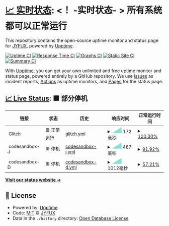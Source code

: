 # [📈 实时状态](https://jk.web404.cf): <！ -实时状态- > **所有系统都可以正常运行**

This repository contains the open-source uptime monitor and status page for [JYFUX](https://jk.web404.cf), powered by [Upptime](https://github.com/upptime/upptime).

[![Uptime CI](https://github.com/JYFUX/upptime/workflows/Uptime%20CI/badge.svg)](https://github.com/JYFUX/upptime/actions?query=workflow%3A%22Uptime+CI%22)
[![Response Time CI](https://github.com/JYFUX/upptime/workflows/Response%20Time%20CI/badge.svg)](https://github.com/JYFUX/upptime/actions?query=workflow%3A%22Response+Time+CI%22)
[![Graphs CI](https://github.com/JYFUX/upptime/workflows/Graphs%20CI/badge.svg)](https://github.com/JYFUX/upptime/actions?query=workflow%3A%22Graphs+CI%22)
[![Static Site CI](https://github.com/JYFUX/upptime/workflows/Static%20Site%20CI/badge.svg)](https://github.com/JYFUX/upptime/actions?query=workflow%3A%22Static+Site+CI%22)
[![Summary CI](https://github.com/JYFUX/upptime/workflows/Summary%20CI/badge.svg)](https://github.com/JYFUX/upptime/actions?query=workflow%3A%22Summary+CI%22)

With [Upptime](https://upptime.js.org), you can get your own unlimited and free uptime monitor and status page, powered entirely by a GitHub repository. We use [Issues](https://github.com/JYFUX/upptime/issues) as incident reports, [Actions](https://github.com/JYFUX/upptime/actions) as uptime monitors, and [Pages](https://jk.web404.cf) for the status page.

## [📈 Live Status](https://demo.upptime.js.org): <!--live status--> **🟧 部分停机**

<!--start: status pages-->
<!-- This summary is generated by Upptime (https://github.com/upptime/upptime) -->
<!-- Do not edit this manually, your changes will be overwritten -->
<!-- prettier-ignore -->
| 链接 | 状态 | 历史 | 响应时间 | 正常运行时间 |
| --- | ------ | ------- | ------------- | ------ |
| <img alt="" src="https://icons.duckduckgo.com/ip3/null.ico" height="13"> Glitch | 🟩 正常运行 | [glitch.yml](https://github.com/JYFUX/upptime/commits/HEAD/history/glitch.yml) | <details><summary><img alt="响应时间图像" src="./graphs/glitch/response-time-week.png" height="20"> 172毫秒</summary><br><a href="https://jk.web404.cf/history/glitch"><img alt="响应时间 172" src="https://img.shields.io/endpoint?url=https%3A%2F%2Fraw.githubusercontent.com%2FJYFUX%2Fupptime%2FHEAD%2Fapi%2Fglitch%2Fresponse-time.json"></a><br><a href="https://jk.web404.cf/history/glitch"><img alt="24 小时响应时间 172" src="https://img.shields.io/endpoint?url=https%3A%2F%2Fraw.githubusercontent.com%2FJYFUX%2Fupptime%2FHEAD%2Fapi%2Fglitch%2Fresponse-time-day.json"></a><br><a href="https://jk.web404.cf/history/glitch"><img alt="7 天正常运行时间 172" src="https://img.shields.io/endpoint?url=https%3A%2F%2Fraw.githubusercontent.com%2FJYFUX%2Fupptime%2FHEAD%2Fapi%2Fglitch%2Fresponse-time-week.json"></a><br><a href="https://jk.web404.cf/history/glitch"><img alt="30天的正常运行时间 172" src="https://img.shields.io/endpoint?url=https%3A%2F%2Fraw.githubusercontent.com%2FJYFUX%2Fupptime%2FHEAD%2Fapi%2Fglitch%2Fresponse-time-month.json"></a><br><a href="https://jk.web404.cf/history/glitch"><img alt="1年的正常运行时间 172" src="https://img.shields.io/endpoint?url=https%3A%2F%2Fraw.githubusercontent.com%2FJYFUX%2Fupptime%2FHEAD%2Fapi%2Fglitch%2Fresponse-time-year.json"></a></details> | <details><summary><a href="https://jk.web404.cf/history/glitch">100.00%</a></summary><a href="https://jk.web404.cf/history/glitch"><img alt="正常运行时间 100.00%" src="https://img.shields.io/endpoint?url=https%3A%2F%2Fraw.githubusercontent.com%2FJYFUX%2Fupptime%2FHEAD%2Fapi%2Fglitch%2Fuptime.json"></a><br><a href="https://jk.web404.cf/history/glitch"><img alt="24 小时正常运行时间 100.00%" src="https://img.shields.io/endpoint?url=https%3A%2F%2Fraw.githubusercontent.com%2FJYFUX%2Fupptime%2FHEAD%2Fapi%2Fglitch%2Fuptime-day.json"></a><br><a href="https://jk.web404.cf/history/glitch"><img alt="7 天正常运行时间 100.00%" src="https://img.shields.io/endpoint?url=https%3A%2F%2Fraw.githubusercontent.com%2FJYFUX%2Fupptime%2FHEAD%2Fapi%2Fglitch%2Fuptime-week.json"></a><br><a href="https://jk.web404.cf/history/glitch"><img alt="30天的正常运行时间 100.00%" src="https://img.shields.io/endpoint?url=https%3A%2F%2Fraw.githubusercontent.com%2FJYFUX%2Fupptime%2FHEAD%2Fapi%2Fglitch%2Fuptime-month.json"></a><br><a href="https://jk.web404.cf/history/glitch"><img alt="1年的正常运行时间 100.00%" src="https://img.shields.io/endpoint?url=https%3A%2F%2Fraw.githubusercontent.com%2FJYFUX%2Fupptime%2FHEAD%2Fapi%2Fglitch%2Fuptime-year.json"></a></details>
| <img alt="" src="https://icons.duckduckgo.com/ip3/null.ico" height="13"> codesandbox-J | 🟥 停机 | [codesandbox-j.yml](https://github.com/JYFUX/upptime/commits/HEAD/history/codesandbox-j.yml) | <details><summary><img alt="响应时间图像" src="./graphs/codesandbox-j/response-time-week.png" height="20"> 487毫秒</summary><br><a href="https://jk.web404.cf/history/codesandbox-j"><img alt="响应时间 487" src="https://img.shields.io/endpoint?url=https%3A%2F%2Fraw.githubusercontent.com%2FJYFUX%2Fupptime%2FHEAD%2Fapi%2Fcodesandbox-j%2Fresponse-time.json"></a><br><a href="https://jk.web404.cf/history/codesandbox-j"><img alt="24 小时响应时间 487" src="https://img.shields.io/endpoint?url=https%3A%2F%2Fraw.githubusercontent.com%2FJYFUX%2Fupptime%2FHEAD%2Fapi%2Fcodesandbox-j%2Fresponse-time-day.json"></a><br><a href="https://jk.web404.cf/history/codesandbox-j"><img alt="7 天正常运行时间 487" src="https://img.shields.io/endpoint?url=https%3A%2F%2Fraw.githubusercontent.com%2FJYFUX%2Fupptime%2FHEAD%2Fapi%2Fcodesandbox-j%2Fresponse-time-week.json"></a><br><a href="https://jk.web404.cf/history/codesandbox-j"><img alt="30天的正常运行时间 487" src="https://img.shields.io/endpoint?url=https%3A%2F%2Fraw.githubusercontent.com%2FJYFUX%2Fupptime%2FHEAD%2Fapi%2Fcodesandbox-j%2Fresponse-time-month.json"></a><br><a href="https://jk.web404.cf/history/codesandbox-j"><img alt="1年的正常运行时间 487" src="https://img.shields.io/endpoint?url=https%3A%2F%2Fraw.githubusercontent.com%2FJYFUX%2Fupptime%2FHEAD%2Fapi%2Fcodesandbox-j%2Fresponse-time-year.json"></a></details> | <details><summary><a href="https://jk.web404.cf/history/codesandbox-j">91.92%</a></summary><a href="https://jk.web404.cf/history/codesandbox-j"><img alt="正常运行时间 91.92%" src="https://img.shields.io/endpoint?url=https%3A%2F%2Fraw.githubusercontent.com%2FJYFUX%2Fupptime%2FHEAD%2Fapi%2Fcodesandbox-j%2Fuptime.json"></a><br><a href="https://jk.web404.cf/history/codesandbox-j"><img alt="24 小时正常运行时间 91.92%" src="https://img.shields.io/endpoint?url=https%3A%2F%2Fraw.githubusercontent.com%2FJYFUX%2Fupptime%2FHEAD%2Fapi%2Fcodesandbox-j%2Fuptime-day.json"></a><br><a href="https://jk.web404.cf/history/codesandbox-j"><img alt="7 天正常运行时间 91.92%" src="https://img.shields.io/endpoint?url=https%3A%2F%2Fraw.githubusercontent.com%2FJYFUX%2Fupptime%2FHEAD%2Fapi%2Fcodesandbox-j%2Fuptime-week.json"></a><br><a href="https://jk.web404.cf/history/codesandbox-j"><img alt="30天的正常运行时间 91.92%" src="https://img.shields.io/endpoint?url=https%3A%2F%2Fraw.githubusercontent.com%2FJYFUX%2Fupptime%2FHEAD%2Fapi%2Fcodesandbox-j%2Fuptime-month.json"></a><br><a href="https://jk.web404.cf/history/codesandbox-j"><img alt="1年的正常运行时间 91.92%" src="https://img.shields.io/endpoint?url=https%3A%2F%2Fraw.githubusercontent.com%2FJYFUX%2Fupptime%2FHEAD%2Fapi%2Fcodesandbox-j%2Fuptime-year.json"></a></details>
| <img alt="" src="https://icons.duckduckgo.com/ip3/null.ico" height="13"> codesandbox-D | 🟥 停机 | [codesandbox-d.yml](https://github.com/JYFUX/upptime/commits/HEAD/history/codesandbox-d.yml) | <details><summary><img alt="响应时间图像" src="./graphs/codesandbox-d/response-time-week.png" height="20"> 1012毫秒</summary><br><a href="https://jk.web404.cf/history/codesandbox-d"><img alt="响应时间 1012" src="https://img.shields.io/endpoint?url=https%3A%2F%2Fraw.githubusercontent.com%2FJYFUX%2Fupptime%2FHEAD%2Fapi%2Fcodesandbox-d%2Fresponse-time.json"></a><br><a href="https://jk.web404.cf/history/codesandbox-d"><img alt="24 小时响应时间 1012" src="https://img.shields.io/endpoint?url=https%3A%2F%2Fraw.githubusercontent.com%2FJYFUX%2Fupptime%2FHEAD%2Fapi%2Fcodesandbox-d%2Fresponse-time-day.json"></a><br><a href="https://jk.web404.cf/history/codesandbox-d"><img alt="7 天正常运行时间 1012" src="https://img.shields.io/endpoint?url=https%3A%2F%2Fraw.githubusercontent.com%2FJYFUX%2Fupptime%2FHEAD%2Fapi%2Fcodesandbox-d%2Fresponse-time-week.json"></a><br><a href="https://jk.web404.cf/history/codesandbox-d"><img alt="30天的正常运行时间 1012" src="https://img.shields.io/endpoint?url=https%3A%2F%2Fraw.githubusercontent.com%2FJYFUX%2Fupptime%2FHEAD%2Fapi%2Fcodesandbox-d%2Fresponse-time-month.json"></a><br><a href="https://jk.web404.cf/history/codesandbox-d"><img alt="1年的正常运行时间 1012" src="https://img.shields.io/endpoint?url=https%3A%2F%2Fraw.githubusercontent.com%2FJYFUX%2Fupptime%2FHEAD%2Fapi%2Fcodesandbox-d%2Fresponse-time-year.json"></a></details> | <details><summary><a href="https://jk.web404.cf/history/codesandbox-d">57.21%</a></summary><a href="https://jk.web404.cf/history/codesandbox-d"><img alt="正常运行时间 57.21%" src="https://img.shields.io/endpoint?url=https%3A%2F%2Fraw.githubusercontent.com%2FJYFUX%2Fupptime%2FHEAD%2Fapi%2Fcodesandbox-d%2Fuptime.json"></a><br><a href="https://jk.web404.cf/history/codesandbox-d"><img alt="24 小时正常运行时间 57.21%" src="https://img.shields.io/endpoint?url=https%3A%2F%2Fraw.githubusercontent.com%2FJYFUX%2Fupptime%2FHEAD%2Fapi%2Fcodesandbox-d%2Fuptime-day.json"></a><br><a href="https://jk.web404.cf/history/codesandbox-d"><img alt="7 天正常运行时间 57.21%" src="https://img.shields.io/endpoint?url=https%3A%2F%2Fraw.githubusercontent.com%2FJYFUX%2Fupptime%2FHEAD%2Fapi%2Fcodesandbox-d%2Fuptime-week.json"></a><br><a href="https://jk.web404.cf/history/codesandbox-d"><img alt="30天的正常运行时间 57.21%" src="https://img.shields.io/endpoint?url=https%3A%2F%2Fraw.githubusercontent.com%2FJYFUX%2Fupptime%2FHEAD%2Fapi%2Fcodesandbox-d%2Fuptime-month.json"></a><br><a href="https://jk.web404.cf/history/codesandbox-d"><img alt="1年的正常运行时间 57.21%" src="https://img.shields.io/endpoint?url=https%3A%2F%2Fraw.githubusercontent.com%2FJYFUX%2Fupptime%2FHEAD%2Fapi%2Fcodesandbox-d%2Fuptime-year.json"></a></details>

<!--end: status pages-->

[**Visit our status website →**](https://jk.web404.cf)

## 📄 License

- Powered by: [Upptime](https://github.com/upptime/upptime)
- Code: [MIT](./LICENSE) © [JYFUX](https://jk.web404.cf)
- Data in the `./history` directory: [Open Database License](https://opendatacommons.org/licenses/odbl/1-0/)
